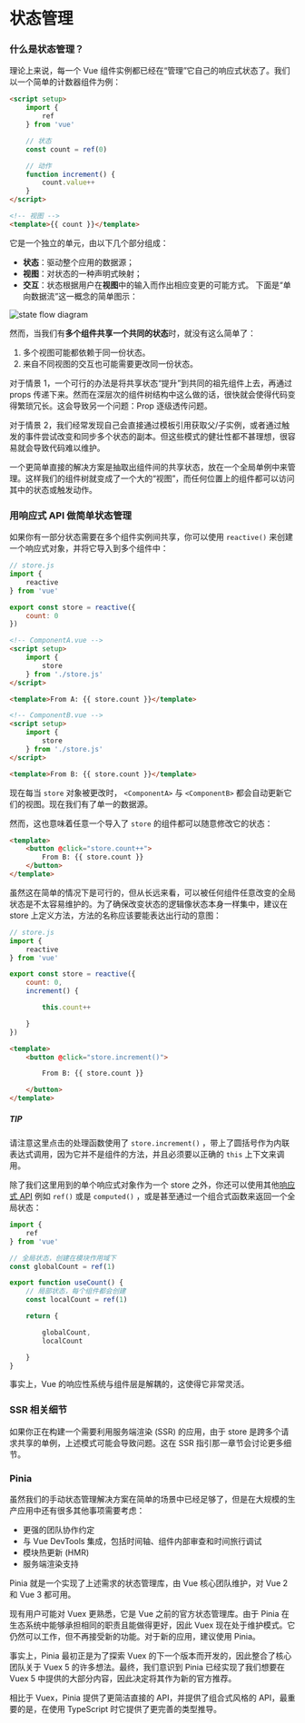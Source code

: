 # 状态管理​

### 什么是状态管理？​

理论上来说，每一个 Vue 组件实例都已经在“管理”它自己的响应式状态了。我们以一个简单的计数器组件为例：

```html
<script setup>
    import {
        ref
    } from 'vue'

    // 状态
    const count = ref(0)

    // 动作
    function increment() {
        count.value++
    }
</script>

<!-- 视图 -->
<template>{{ count }}</template>
```

它是一个独立的单元，由以下几个部分组成：

* **状态**：驱动整个应用的数据源；
* **视图**：对状态的一种声明式映射；
* **交互**：状态根据用户在**视图**中的输入而作出相应变更的可能方式。
下面是“单向数据流”这一概念的简单图示：

![state flow diagram](https://cn.vuejs.org/assets/state-flow.nejaO_VQ.png)

然而，当我们有**多个组件共享一个共同的状态**时，就没有这么简单了：

1. 多个视图可能都依赖于同一份状态。
2. 来自不同视图的交互也可能需要更改同一份状态。

对于情景 1，一个可行的办法是将共享状态“提升”到共同的祖先组件上去，再通过 props 传递下来。然而在深层次的组件树结构中这么做的话，很快就会使得代码变得繁琐冗长。这会导致另一个问题：Prop 逐级透传问题。

对于情景 2，我们经常发现自己会直接通过模板引用获取父/子实例，或者通过触发的事件尝试改变和同步多个状态的副本。但这些模式的健壮性都不甚理想，很容易就会导致代码难以维护。

一个更简单直接的解决方案是抽取出组件间的共享状态，放在一个全局单例中来管理。这样我们的组件树就变成了一个大的“视图”，而任何位置上的组件都可以访问其中的状态或触发动作。

### 用响应式 API 做简单状态管理​

如果你有一部分状态需要在多个组件实例间共享，你可以使用 `reactive()` 来创建一个响应式对象，并将它导入到多个组件中：

```js
// store.js
import {
    reactive
} from 'vue'

export const store = reactive({
    count: 0
})
```

```html
<!-- ComponentA.vue -->
<script setup>
    import {
        store
    } from './store.js'
</script>

<template>From A: {{ store.count }}</template>
```

```html
<!-- ComponentB.vue -->
<script setup>
    import {
        store
    } from './store.js'
</script>

<template>From B: {{ store.count }}</template>
```

现在每当 `store` 对象被更改时， `<ComponentA>` 与 `<ComponentB>` 都会自动更新它们的视图。现在我们有了单一的数据源。

然而，这也意味着任意一个导入了 `store` 的组件都可以随意修改它的状态：

```html
<template>
    <button @click="store.count++">
        From B: {{ store.count }}
    </button>
</template>
```

虽然这在简单的情况下是可行的，但从长远来看，可以被任何组件任意改变的全局状态是不太容易维护的。为了确保改变状态的逻辑像状态本身一样集中，建议在 store 上定义方法，方法的名称应该要能表达出行动的意图：

```js
// store.js
import {
    reactive
} from 'vue'

export const store = reactive({
    count: 0,
    increment() {

        this.count++

    }
})
```

```html
<template>
    <button @click="store.increment()">

        From B: {{ store.count }}

    </button>
</template>
```

##### TIP

请注意这里点击的处理函数使用了 `store.increment()` ，带上了圆括号作为内联表达式调用，因为它并不是组件的方法，并且必须要以正确的 `this` 上下文来调用。

除了我们这里用到的单个响应式对象作为一个 store 之外，你还可以使用其他[响应式 API](https://cn.vuejs.org/api/reactivity-core.html) 例如 `ref()` 或是 `computed()` ，或是甚至通过一个组合式函数来返回一个全局状态：

```js
import {
    ref
} from 'vue'

// 全局状态，创建在模块作用域下
const globalCount = ref(1)

export function useCount() {
    // 局部状态，每个组件都会创建
    const localCount = ref(1)

    return {

        globalCount,
        localCount

    }
}
```

事实上，Vue 的响应性系统与组件层是解耦的，这使得它非常灵活。

### SSR 相关细节​

如果你正在构建一个需要利用服务端渲染 (SSR) 的应用，由于 store 是跨多个请求共享的单例，上述模式可能会导致问题。这在 SSR 指引那一章节会讨论更多细节。

### Pinia​

虽然我们的手动状态管理解决方案在简单的场景中已经足够了，但是在大规模的生产应用中还有很多其他事项需要考虑：

* 更强的团队协作约定
* 与 Vue DevTools 集成，包括时间轴、组件内部审查和时间旅行调试
* 模块热更新 (HMR)
* 服务端渲染支持

Pinia 就是一个实现了上述需求的状态管理库，由 Vue 核心团队维护，对 Vue 2 和 Vue 3 都可用。

现有用户可能对 Vuex 更熟悉，它是 Vue 之前的官方状态管理库。由于 Pinia 在生态系统中能够承担相同的职责且能做得更好，因此 Vuex 现在处于维护模式。它仍然可以工作，但不再接受新的功能。对于新的应用，建议使用 Pinia。

事实上，Pinia 最初正是为了探索 Vuex 的下一个版本而开发的，因此整合了核心团队关于 Vuex 5 的许多想法。最终，我们意识到 Pinia 已经实现了我们想要在 Vuex 5 中提供的大部分内容，因此决定将其作为新的官方推荐。

相比于 Vuex，Pinia 提供了更简洁直接的 API，并提供了组合式风格的 API，最重要的是，在使用 TypeScript 时它提供了更完善的类型推导。
